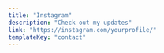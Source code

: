 ```yaml
---
title: "Instagram"
description: "Check out my updates"
link: "https://instagram.com/yourprofile/"
templateKey: "contact"
---
```

